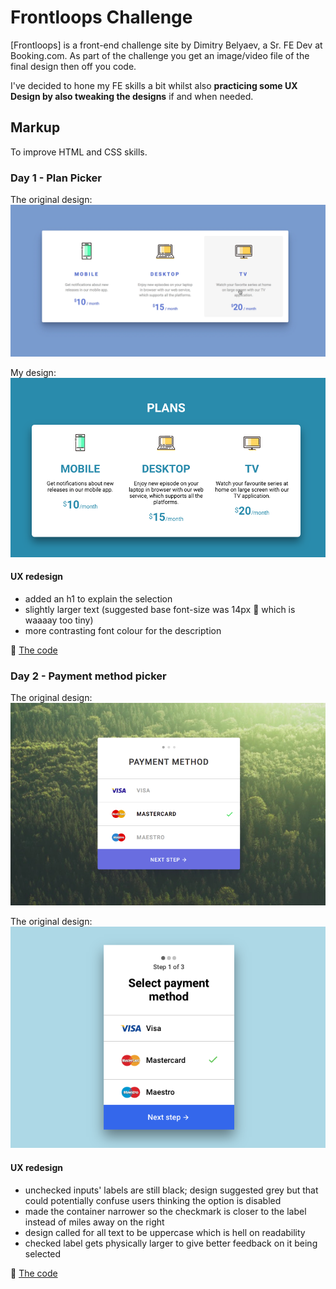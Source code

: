 # Frontloops Challenge

[Frontloops] is a front-end challenge site by Dimitry Belyaev, a Sr. FE Dev at Booking.com. As part of the challenge you get an image/video file of the final design then off you code.

I've decided to hone my FE skills a bit whilst also **practicing some UX Design by also tweaking the designs** if and when needed.

## Markup
To improve HTML and CSS skills.

### Day 1 - Plan Picker

The original design:
![original design - plan picker](1-plan_picker/design/l1s1.png)

My design:
![my design - plan picker](1-plan_picker/design/l1s1m.png)

#### UX redesign

- added an h1 to explain the selection
- slightly larger text (suggested base font-size was 14px 🔬 which is waaaay too tiny)
- more contrasting font colour for the description

🤖 [The code](1-plan_picker/)


### Day 2 - Payment method picker

The original design:
![original design - payment method picker](2-payment_method/design/l1s2.png)

The original design:
![my design - payment method picker](2-payment_method/design/l1s2m.png)

#### UX redesign

- unchecked inputs' labels are still black; design suggested grey but that could potentially confuse users thinking the option is disabled
- made the container narrower so the checkmark is closer to the label instead of miles away on the right
- design called for all text to be uppercase which is hell on readability
- checked label gets physically larger to give better feedback on it being selected

🤖 [The code](2-payment_method/)
